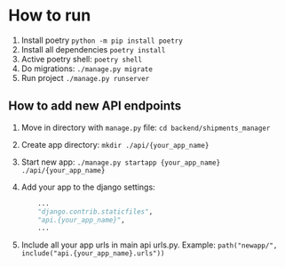 # How to run

1. Install poetry `python -m pip install poetry`
2. Install all dependencies `poetry install`
3. Active poetry shell: `poetry shell`
4. Do migrations: `./manage.py migrate`
5. Run project `./manage.py runserver`

## How to add new API endpoints

1. Move in directory with `manage.py` file: `cd backend/shipments_manager`
2. Create app directory: `mkdir ./api/{your_app_name}`
3. Start new app: `./manage.py startapp {your_app_name} ./api/{your_app_name}`
4. Add your app to the django settings:

    ```python
        ...
        "django.contrib.staticfiles",
        "api.{your_app_name}",
        ...
    ```

5. Include all your app urls in main api urls.py. Example: `path("newapp/", include("api.{your_app_name}.urls"))`
